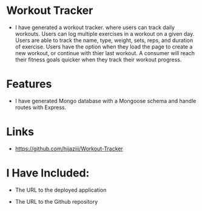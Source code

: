 # Workout Tracker

* I have generated a workout tracker. where users can track daily workouts. Users can log multiple exercises in a workout on a given day. Users are able to track the name, type, weight, sets, reps, and duration of exercise. Users have the option when they load the page to create a new workout, or continue with thier last workout.
A consumer will reach their fitness goals quicker when they track their workout progress.

# Features

* I have generated Mongo database with a Mongoose schema and handle routes with Express.

# Links

* https://github.com/hijaziii/Workout-Tracker


# I Have Included:

* The URL to the deployed application

* The URL to the Github repository
